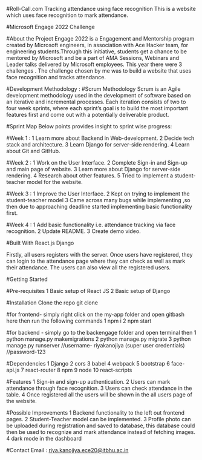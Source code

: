 #Roll-Call.com
Tracking attendance using face recognition
This is a website which uses face recognition to mark attendance.

#Microsoft Engage 2022 Challenge


#About the Project
Engage 2022 is a Engagement and Mentorship program created by Microsoft engineers, in association with Ace Hacker team, for engineering students.Through this initiative, students get a chance to be mentored by Microsoft and be a part of AMA Sessions, Webinars and Leader talks delivered by Microsoft employees. This year there were 3 challenges . The challenge chosen by me was to build a website that uses face recognition and tracks attendance.

#Development Methodology :
#Scrum Methodology
Scrum is an Agile development methodology used in the development of software based on an iterative and incremental processes. Each iteration consists of two to four week sprints, where each sprint’s goal is to build the most important features first and come out with a potentially deliverable product.

#Sprint Map
Below points provides insight to sprint wise progress:

#Week 1 :
1 Learn more about Backend in Web-development.
2 Decide tech stack and architecture.
3 Learn Django for server-side rendering.
4 Learn about Git and GitHub.

#Week 2 :
1 Work on the User Interface.
2 Complete Sign-in and Sign-up and main page of website.
3 Learn more about Django for server-side rendering.
4 Research about other features.
5 Tried to implement a student-teacher model for the website.

#Week 3 :
1 Improve the User Interface.
2 Kept on trying to implement the student-teacher model
3 Came across many bugs while implementing ,so then due to approaching deadline started implementing  basic functionality first.




#Week 4 :
1 Add basic functionality i.e. attendance tracking via face recognition.
2 Update README.
3 Create demo video.

#Built With
React.js
Django


Firstly, all users registers with the server. Once users have registered, they can login  to the attendance page where they can check as well as mark their attendance. The users can also view all the registered users.

#Getting Started

#Pre-requisites
1 Basic setup of React JS
2 Basic setup of Django

#Installation
Clone the repo
git clone

#for frontend-
simply right click on the  my-app   folder and open gitbash here then run the following commands
1 npm i
2 npm start

#for backend -
simply go to the  backengage  folder and open terminal then
1 python manage.py makemigrations
2 python manage.py migrate
3 python manage.py runserver
//username- riyakanojiya (super user credentials)
//password-123


#Dependencies
1 Django
2 cors
3 babel
4 webpack
5 bootstrap
6 face-api.js
7 react-router
8 npm
9 node
10 react-scripts



#Features
1 Sign-in and sign-up authentication.
2 Users can mark attendance through face recognition.
3 Users can check attendance in the table.
4 Once registered all the users will be shown in the all users page of the website.

#Possible Improvements
1 Backend functionality to the left out frontend pages.
2 Student-Teacher model can be implemented.
3 Profile photo can be uploaded during registration and saved to database, this database could then   be used to recognize and mark attendance instead of fetching images.
4 dark mode in the dashboard


#Contact
Email : riya.kanojiya.ece20@itbhu.ac.in
